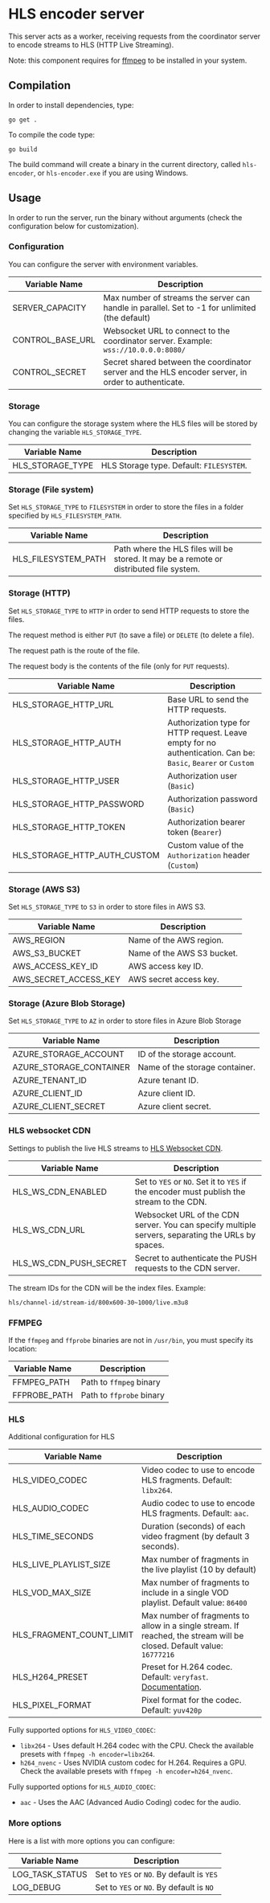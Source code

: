 # HLS encoder server

This server acts as a worker, receiving requests from the coordinator server to encode streams to HLS (HTTP Live Streaming).

Note: this component requires for [ffmpeg](https://ffmpeg.org/) to be installed in your system.

## Compilation

In order to install dependencies, type:

```
go get .
```

To compile the code type:

```
go build
```

The build command will create a binary in the current directory, called `hls-encoder`, or `hls-encoder.exe` if you are using Windows.

## Usage

In order to run the server, run the binary without arguments (check the configuration below for customization).

### Configuration

You can configure the server with environment variables.

| Variable Name    | Description                                                                                        |
| ---------------- | -------------------------------------------------------------------------------------------------- |
| SERVER_CAPACITY  | Max number of streams the server can handle in parallel. Set to -1 for unlimited (the default)     |
| CONTROL_BASE_URL | Websocket URL to connect to the coordinator server. Example: `wss://10.0.0.0:8080/`                |
| CONTROL_SECRET   | Secret shared between the coordinator server and the HLS encoder server, in order to authenticate. |

### Storage

You can configure the storage system where the HLS files will be stored by changing the variable `HLS_STORAGE_TYPE`.

| Variable Name    | Description                              |
| ---------------- | ---------------------------------------- |
| HLS_STORAGE_TYPE | HLS Storage type. Default: `FILESYSTEM`. |

### Storage (File system)

Set `HLS_STORAGE_TYPE` to `FILESYSTEM` in order to store the files in a folder specified by `HLS_FILESYSTEM_PATH`.

| Variable Name       | Description                                                                             |
| ------------------- | --------------------------------------------------------------------------------------- |
| HLS_FILESYSTEM_PATH | Path where the HLS files will be stored. It may be a remote or distributed file system. |

### Storage (HTTP)

Set `HLS_STORAGE_TYPE` to `HTTP` in order to send HTTP requests to store the files.

The request method is either `PUT` (to save a file) or `DELETE` (to delete a file).

The request path is the route of the file.

The request body is the contents of the file (only for `PUT` requests).

| Variable Name                | Description                                                                                                   |
| ---------------------------- | ------------------------------------------------------------------------------------------------------------- |
| HLS_STORAGE_HTTP_URL         | Base URL to send the HTTP requests.                                                                           |
| HLS_STORAGE_HTTP_AUTH        | Authorization type for HTTP request. Leave empty for no authentication. Can be: `Basic`, `Bearer` or `Custom` |
| HLS_STORAGE_HTTP_USER        | Authorization user (`Basic`)                                                                                  |
| HLS_STORAGE_HTTP_PASSWORD    | Authorization password (`Basic`)                                                                              |
| HLS_STORAGE_HTTP_TOKEN       | Authorization bearer token (`Bearer`)                                                                         |
| HLS_STORAGE_HTTP_AUTH_CUSTOM | Custom value of the `Authorization` header (`Custom`)                                                         |

### Storage (AWS S3)

Set `HLS_STORAGE_TYPE` to `S3` in order to store files in AWS S3.

| Variable Name         | Description                |
| --------------------- | -------------------------- |
| AWS_REGION            | Name of the AWS region.    |
| AWS_S3_BUCKET         | Name of the AWS S3 bucket. |
| AWS_ACCESS_KEY_ID     | AWS access key ID.         |
| AWS_SECRET_ACCESS_KEY | AWS secret access key.     |

### Storage (Azure Blob Storage)

Set `HLS_STORAGE_TYPE` to `AZ` in order to store files in Azure Blob Storage

| Variable Name           | Description                    |
| ----------------------- | ------------------------------ |
| AZURE_STORAGE_ACCOUNT   | ID of the storage account.     |
| AZURE_STORAGE_CONTAINER | Name of the storage container. |
| AZURE_TENANT_ID         | Azure tenant ID.               |
| AZURE_CLIENT_ID         | Azure client ID.               |
| AZURE_CLIENT_SECRET     | Azure client secret.           |

### HLS websocket CDN

Settings to publish the live HLS streams to [HLS Websocket CDN](https://github.com/AgustinSRG/hls-websocket-cdn).

| Variable Name          | Description                                                                                       |
| ---------------------- | ------------------------------------------------------------------------------------------------- |
| HLS_WS_CDN_ENABLED     | Set to `YES` or `NO`. Set it to `YES` if the encoder must publish the stream to the CDN.          |
| HLS_WS_CDN_URL         | Websocket URL of the CDN server. You can specify multiple servers, separating the URLs by spaces. |
| HLS_WS_CDN_PUSH_SECRET | Secret to authenticate the PUSH requests to the CDN server.                                       |

The stream IDs for the CDN will be the index files. Example:

```
hls/channel-id/stream-id/800x600-30~1000/live.m3u8
```

### FFMPEG

If the `ffmpeg` and `ffprobe` binaries are not in `/usr/bin`, you must specify its location:

| Variable Name | Description              |
| ------------- | ------------------------ |
| FFMPEG_PATH   | Path to `ffmpeg` binary  |
| FFPROBE_PATH  | Path to `ffprobe` binary |

### HLS

Additional configuration for HLS

| Variable Name            | Description                                                                                                           |
| ------------------------ | --------------------------------------------------------------------------------------------------------------------- |
| HLS_VIDEO_CODEC          | Video codec to use to encode HLS fragments. Default: `libx264`.                                                       |
| HLS_AUDIO_CODEC          | Audio codec to use to encode HLS fragments. Default: `aac`.                                                           |
| HLS_TIME_SECONDS         | Duration (seconds) of each video fragment (by default 3 seconds).                                                     |
| HLS_LIVE_PLAYLIST_SIZE   | Max number of fragments in the live playlist (10 by default)                                                          |
| HLS_VOD_MAX_SIZE         | Max number of fragments to include in a single VOD playlist. Default value: `86400`                                   |
| HLS_FRAGMENT_COUNT_LIMIT | Max number of fragments to allow in a single stream. If reached, the stream will be closed. Default value: `16777216` |
| HLS_H264_PRESET          | Preset for H.264 codec. Default: `veryfast`. [Documentation](https://trac.ffmpeg.org/wiki/Encode/H.264#Preset).       |
| HLS_PIXEL_FORMAT         | Pixel format for the codec. Default: `yuv420p`                                                                        |

Fully supported options for `HLS_VIDEO_CODEC`:

- `libx264` - Uses default H.264 codec with the CPU. Check the available presets with `ffmpeg -h encoder=libx264`.
- `h264_nvenc` - Uses NVIDIA custom codec for H.264. Requires a GPU. Check the available presets with `ffmpeg -h encoder=h264_nvenc`.

Fully supported options for `HLS_AUDIO_CODEC`:

- `aac` - Uses the AAC (Advanced Audio Coding) codec for the audio.

### More options

Here is a list with more options you can configure:

| Variable Name   | Description                               |
| --------------- | ----------------------------------------- |
| LOG_TASK_STATUS | Set to `YES` or `NO`. By default is `YES` |
| LOG_DEBUG       | Set to `YES` or `NO`. By default is `NO`  |
